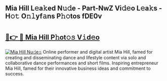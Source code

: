 ## Mia Hill L𝚎a𝚔ed N𝚞𝚍e - Part-NwZ Vi𝚍𝚎o L𝚎a𝚔s - H𝚘𝚝 O𝚗𝚕yf𝚊ns P𝚑𝚘tos fDE0v

# <h2><a href="http://kf9ins.oniu.top/?m=Mia+Hill">🔗👉 🔴 Mia Hill P𝚑ot𝚘𝚜 V𝚒d𝚎o</a></h2>

[![Mia Hill Nu𝚍e𝚜](https://i.imgur.com/0qMVB7G.gif)](http://kf9ins.oniu.top/?m=Mia+Hill)
Online performer and digital artist Mia Hill, famed for creating and disseminating dance and lifestyle content via solo and collaborative dance performances and short films. Inspiring entrepreneur Mia Hill, famed for their innovative business ideas and commitment to success.  
